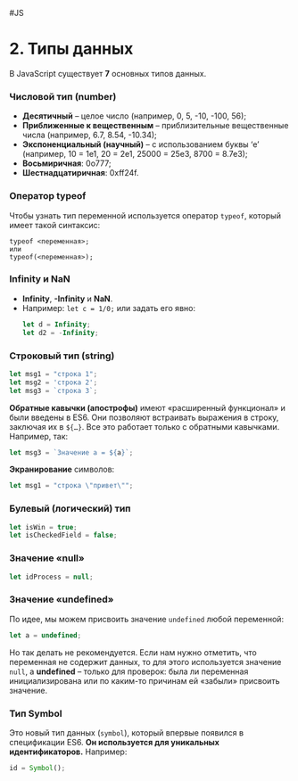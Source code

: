 #JS

# 2. Типы данных

В JavaScript существует **7** основных типов данных.

### Числовой тип (number)

- **Десятичный** – целое число (например, 0, 5, -10, -100, 56);
- **Приближенные к вещественным** – приблизительные вещественные числа (например, 6.7, 8.54, -10.34);
- **Экспоненциальный (научный)** – с использованием буквы ‘e’ (например, 10 = 1e1, 20 = 2e1, 25000 = 25e3, 8700 = 8.7e3);
- **Восьмиричная**: 0o777;
- **Шестнадцатиричная**: 0xff24f.

### Оператор typeof

Чтобы узнать тип переменной используется оператор `typeof`, который имеет такой синтаксис:

```
typeof <переменная>;
или
typeof(<переменная>);
```

### Infinity и NaN

- **Infinity**, **-Infinity** и **NaN**.
- Например: `let c = 1/0;` или задать его явно: 
  ```javascript
  let d = Infinity; 
  let d2 = -Infinity;
  ```

### Строковый тип (string)

```javascript
let msg1 = "строка 1"; 
let msg2 = 'строка 2'; 
let msg3 = `строка 3`;
```

**Обратные кавычки (апострофы)** имеют «расширенный функционал» и были введены в ES6. Они позволяют встраивать выражения в строку, заключая их в `${…}`. Все это работает только с обратными кавычками. Например, так:

```javascript
let msg3 = `Значение a = ${a}`;
```

**Экранирование** символов:

```javascript
let msg1 = "строка \"привет\"";
```

### Булевый (логический) тип

```javascript
let isWin = true; 
let isCheckedField = false;
```

### Значение «null»

```javascript
let idProcess = null;
```

### Значение «undefined»

По идее, мы можем присвоить значение `undefined` любой переменной:

```javascript
let a = undefined;
```

Но так делать не рекомендуется. Если нам нужно отметить, что переменная не содержит данных, то для этого используется значение `null`, а **undefined** – только для проверок: была ли переменная инициализирована или по каким-то причинам ей «забыли» присвоить значение.

### Тип Symbol

Это новый тип данных (`symbol`), который впервые появился в спецификации ES6. **Он используется для уникальных идентификаторов.** Например:

```javascript
id = Symbol();
```
